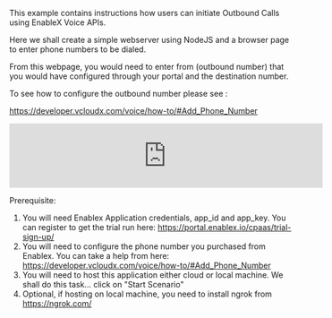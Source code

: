 This example contains instructions how users can initiate Outbound Calls using EnableX Voice APIs.

Here we shall create a simple webserver using NodeJS and a browser page to enter phone numbers to be dialed.

From this webpage, you would need to enter from (outbound number) that you would have configured through your portal and the destination number.

To see how to configure the outbound number please see :

https://developer.vcloudx.com/voice/how-to/#Add_Phone_Number

<iframe width="560" height="115" src="https://developer.vcloudx.com/voice/how-to/#Add_Phone_Number" frameborder="0" allow="accelerometer; autoplay; encrypted-media; gyroscope; picture-in-picture" allowfullscreen></iframe>

Prerequisite:

1. You will need Enablex Application credentials, app_id and app_key.
You can register to get the trial run here: https://portal.enablex.io/cpaas/trial-sign-up/
2. You will need to configure the phone number you purchased from Enablex.
You can take a help from here: https://developer.vcloudx.com/voice/how-to/#Add_Phone_Number
3. You will need to host this application either cloud or local machine.
We shall do this task... click on "Start Scenario" 
4. Optional, if hosting on local machine, you need to install ngrok from https://ngrok.com/


